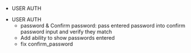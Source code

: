 <!-- BACKEND -->
- USER AUTH
    <!-- DONE - Verify email address is real or remove email check entirely -->



<!-- FRONTEND -->
- USER AUTH
    - password & Confirm password: pass entered password into confirm password input and verify they match
    - Add ability to show passwords entered
    - fix confirm_password